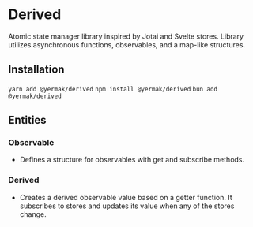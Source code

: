 # Derived

Atomic state manager library inspired by Jotai and Svelte stores.
Library utilizes asynchronous functions, observables, and a map-like structures.

## Installation

`yarn add @yermak/derived`
`npm install @yermak/derived`
`bun add @yermak/derived`

## Entities

### Observable

- Defines a structure for observables with get and subscribe methods.

### Derived

- Creates a derived observable value based on a getter function. It subscribes to stores and updates its value when any of the stores change.
